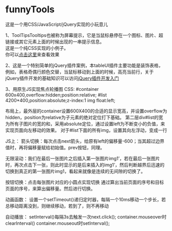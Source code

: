 # funnyTools
这是一个用CSS/JavaScript/jQuery实现的小玩意儿

1、ToolTipsTooltips也被称为屏幕提示，它是当鼠标悬停在一个图标、图片、超链接或其它元素上面的时候出现的一串提示信息。  
这是一个纯CSS实现的小例子。  
你可以[点击这里](http://www.coolwubo.com/funny/1ToolTip/index.html)来查看效果

2、这是一个特别简单的jQuery插件案例，本tableUI插件主要功能是装饰表格，例如，表格奇偶行颜色交替，当鼠标移动到上面的时候，高亮当前行，关于jQuery插件开发的基础知识可以访问[jQuery插件开发入门](http://www.coolwubo.com/work/5546dec7d7610e9368714dda)

3、用原生JS实现焦点轮播图
CSS:
    #container 600x400,overflow:hidden;position:relative;
    #list 4200*400,position:absolute;z-index:1
    img float:left;

布局上，最外层的container设置600X400的合适的显示宽高，并设置overflow为hidden，position为relative为子元素的绝对定位打下基础。
第二层div#list的宽为所有子图片的宽的和，采用absolute定位，通过设置left为不断变小的负值，来实现页面向左移动的效果。
对于#list下面的所有img，设置其向左浮动，变成一行

JS上：
箭头切换：每次点击next箭头，给原有left的偏移量-600；当其超过边界值时，再将偏移量赋给初始值。prev按钮，同理。

无限滚动：我们在最后一张图片之后插入第一张图片img1’，若在最后一张图片时，再次点击下一张，则此时显示的是后来插入的img1’，然后判断越界后迅速的切换到真正的第一张图片img1，看起来就像是连续的无间隙的切换了。

按钮切换：点击每张图片对应的小圆点实现切换
通过算出当前页面的序号和目标页面的序号，来算出偏移量。然后进行切换。

动画函数：
设置一个setTimeout()递归定时器，每隔一个10ms移动一个步长，若总移动距离没到，则继续移动，若到了，则不再移动

自动播放：
setInterval()每隔3s去触发一次next.click();
container.mouseover时clearInterval()
container.mouseout时setInterval();
